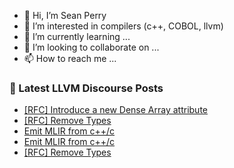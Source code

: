 - 👋 Hi, I’m Sean Perry
- 👀 I’m interested in compilers (c++, COBOL, llvm)
- 🌱 I’m currently learning ...
- 💞️ I’m looking to collaborate on ...
- 📫 How to reach me ...

<!---
s66perry/s66perry is a ✨ special ✨ repository because its `README.md` (this file) appears on your GitHub profile.
You can click the Preview link to take a look at your changes.
--->
### 📕 Latest LLVM Discourse Posts

<!-- DISCOURSE-LLVM:START -->
- [[RFC] Introduce a new Dense Array attribute](https://discourse.llvm.org/t/rfc-introduce-a-new-dense-array-attribute/63279#post_1)
- [[RFC] Remove Types](https://discourse.llvm.org/t/rfc-remove-types/63274#post_7)
- [Emit MLIR from c++/c](https://discourse.llvm.org/t/emit-mlir-from-c-c/63278#post_3)
- [Emit MLIR from c++/c](https://discourse.llvm.org/t/emit-mlir-from-c-c/63278#post_2)
- [[RFC] Remove Types](https://discourse.llvm.org/t/rfc-remove-types/63274#post_6)
<!-- DISCOURSE-LLVM:END -->
